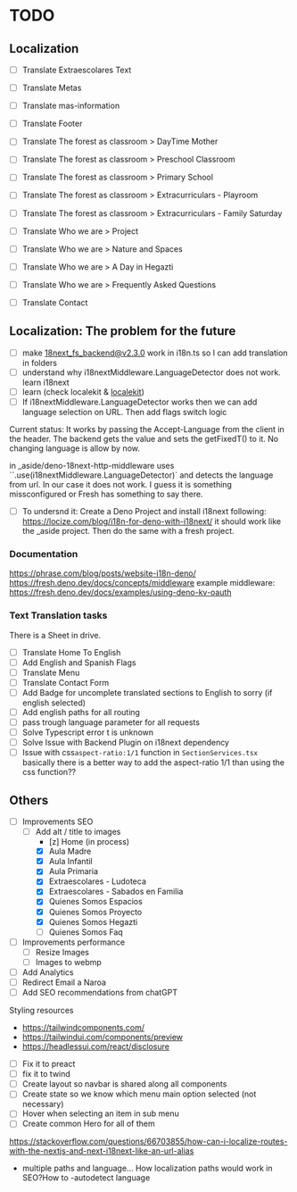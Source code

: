 # TODO

## Localization

- [ ] Translate Extraescolares Text
- [ ] Translate Metas
- [ ] Translate mas-information
- [ ] Translate Footer
- [ ] Translate The forest as classroom > DayTime Mother
- [ ] Translate The forest as classroom > Preschool Classroom
- [ ] Translate The forest as classroom > Primary School
- [ ] Translate The forest as classroom > Extracurriculars - Playroom
- [ ] Translate The forest as classroom > Extracurriculars - Family Saturday
- [ ] Translate Who we are > Project
- [ ] Translate Who we are > Nature and Spaces
- [ ] Translate Who we are > A Day in Hegazti
- [ ] Translate Who we are > Frequently Asked Questions
- [ ] Translate Contact


## Localization: The problem for the future

- [ ] make 18next_fs_backend@v2.3.0 work in i18n.ts so I can add translation in folders
- [ ] understand why i18nextMiddleware.LanguageDetector does not work. learn i18next
- [ ] learn (check localekit & [localekit](https://github.com/brocococonut/freshlate))
- [ ] If i18nextMiddleware.LanguageDetector works then we can add language selection on URL. Then add flags switch logic

Current status: It works by passing the Accept-Language from the client in the header. The backend gets the value and sets the getFixedT() to it.
No changing language is allow by now.

in _aside/deno-18next-http-middleware uses ``.use(i18nextMiddleware.LanguageDetector)` and detects the language from url.
In our case it does not work. I guess it is something missconfigured or Fresh has something to say there.

- [ ] To undersnd it: Create a Deno Project and install i18next following: https://locize.com/blog/i18n-for-deno-with-i18next/ it should work like the _aside project. Then do the same with a fresh project.  

### Documentation

https://phrase.com/blog/posts/website-i18n-deno/
https://fresh.deno.dev/docs/concepts/middleware example middleware:
https://fresh.deno.dev/docs/examples/using-deno-kv-oauth

### Text Translation tasks 

There is a Sheet in drive.

- [ ] Translate Home To English
- [ ] Add English and Spanish Flags
- [ ] Translate Menu
- [ ] Translate Contact Form
- [ ] Add Badge for uncomplete translated sections to English to sorry (if
      english selected)
- [ ] Add english paths for all routing
- [ ] pass trough language parameter for all requests
- [ ] Solve Typescript error t is unknown
- [ ] Solve Issue with Backend Plugin on i18next dependency
- [ ] Issue with css`aspect-ratio:1/1` function in `SectionServices.tsx`
      basically there is a better way to add the aspect-ratio 1/1 than using the
      css function??

## Others

- [ ] Improvements SEO
  - [ ] Add alt / title to images
    - [z] Home (in process)
    - [x] Aula Madre
    - [x] Aula Infantil
    - [x] Aula Primaria
    - [x] Extraescolares - Ludoteca
    - [x] Extraescolares - Sabados en Familia
    - [x] Quienes Somos Espacios
    - [x] Quienes Somos Proyecto
    - [x] Quienes Somos Hegazti
    - [ ] Quienes Somos Faq
- [ ] Improvements performance
  - [ ] Resize Images
  - [ ] Images to webmp
- [ ] Add Analytics
- [ ] Redirect Email a Naroa
- [ ] Add SEO recommendations from chatGPT

Styling resources

- https://tailwindcomponents.com/
- https://tailwindui.com/components/preview
- https://headlessui.com/react/disclosure

- [ ] Fix it to preact
- [ ] fix it to twind
- [ ] Create layout so navbar is shared along all components
- [ ] Create state so we know which menu main option selected (not necessary)
- [ ] Hover when selecting an item in sub menu
- [ ] Create common Hero for all of them

https://stackoverflow.com/questions/66703855/how-can-i-localize-routes-with-the-nextjs-and-next-i18next-like-an-url-alias

- multiple paths and language... How localization paths would work in SEO?How to
  -autodetect language
